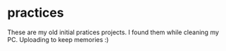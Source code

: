 # practices
These are my old initial pratices projects. I found them while cleaning my PC. Uploading to keep memories :)
